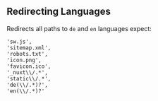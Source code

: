 ## Redirecting Languages

Redirects all paths to `de` and `en` languages expect:
```
'sw.js',
'sitemap.xml',
'robots.txt',
'icon.png',
'favicon.ico',
'_nuxt\\/.*',
'static\\/.*',
'de(\\/.*)?',
'en(\\/.*)?'
```

